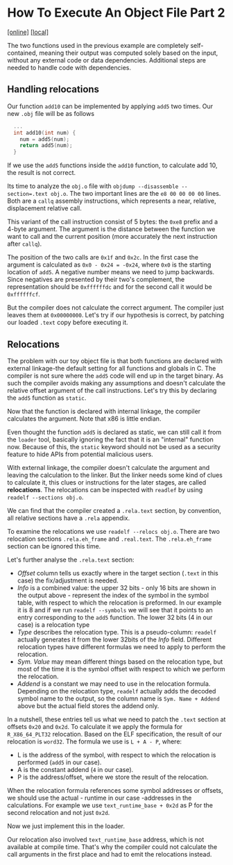 # How To Execute An Object File Part 2
[\[online\]](https://blog.cloudflare.com/how-to-execute-an-object-file-part-2)
[\[local\]](../local_archive/how-to-execute-an-object-file-part-2.html)

The two functions used in the previous example are completely self-contained, meaning their output was computed solely based on the input, without any external code or data dependencies. Additional steps are needed to handle code with dependencies.

## Handling relocations

Our function `add10` can be implemented by applying `add5` two times. Our new `.obj` file will be as follows

```C
  ...
  int add10(int num) {
    num = add5(num);
    return add5(num);
  }
```

If we use the `add5` functions inside the `add10` function, to calculate add 10, the result is not correct. 

Its time to analyze the `obj.o` file with `objdump --disassemble --section=.text obj.o`. The two important lines are the `e8 00 00 00 00` lines. Both are a `callq` assembly instructions, which represents a near, relative, displacement relative call.

This variant of the call instruction consist of 5 bytes: the `0xe8` prefix and a 4-byte argument. The argument is the distance between the function we want to call and the current position (more accurately the next instruction after `callq`).

The position of the two calls are `0x1f` and `0x2c`. In the first case the argument is calculated as `0x0 - 0x24 = -0x24`, where `0x0` is the starting location of `add5`. A negative number means we need to jump backwards. Since negatives are presented by their two's complement, the representation should be `0xffffffdc` and for the second call it would be `0xffffffcf`.

But the compiler does not calculate the correct argument. The compiler just leaves them at `0x00000000`. Let's try if our hypothesis is correct, by patching our loaded `.text` copy before executing it.

## Relocations

The problem with our toy object file is that both functions are declared with external linkage-the default setting for all functions and globals in C. The compiler is not sure where the `add5` code will end up in the target binary. As such the compiler avoids making any assumptions and doesn't calculate the relative offset argument of the call instructions. Let's try this by declaring the `add5` function as `static`.

Now that the function is declared with internal linkage, the compiler calculates the argument. Note that x86 is little endian.

Even thought the function `add5` is declared as static, we can still call it from the `loader` tool, basically ignoring the fact that it is an "internal" function now. Because of this, the `static` keyword should not be used as a security feature to hide APIs from potential malicious users.

With external linkage, the compiler doesn't calculate the argument and leaving the calculation to the linker. But the linker needs some kind of clues to calculate it, this clues or instructions for the later stages, are called **relocations**. The relocations can be inspected with `readlef` by using `readelf --sections obj.o`.

We can find that the compiler created a `.rela.text` section, by convention, all relative sections have a `.rela` appendix.

To examine the relocations we use `readelf --relocs obj.o`. There are two relocation sections `.rela.eh_frame` and `.real.text`. The `.rela.eh_frame` section can be ignored this time.

Let's further analyse the `.rela.text` section:

- *Offset* column tells us exactly where in the target section (`.text` in this case) the fix/adjustment is needed.
- *Info* is a combined value: the upper 32 bits - only 16 bits are shown in the output above - represent the index of the symbol in the symbol table, with respect to which the relocation is preformed. In our example it is 8 and if we run `readelf --symbols` we will see that it points to an entry corresponding to the `add5` function. The lower 32 bits (4 in our case) is a relocation type
- *Type* describes the relocation type. This is a pseudo-column: `readelf` actually generates it from the lower 32bits of the *Info* field. Different relocation types have different formulas we need to apply to perform the relocation.
- *Sym. Value* may mean different things based on the relocation type, but most of the time it is the symbol offset with respect to which we perform the relocation.
- *Addend* is a constant we may need to use in the relocation formula. Depending on the relocation type, `readelf` actually adds the decoded symbol name to the output, so the column name is `Sym. Name + Addend` above but the actual field stores the addend only.

In a nutshell, these entries tell us what we need to patch the `.text` section at offsets `0x20` and `0x2d`. To calculate it we apply the formula for `R_X86_64_PLT32` relocation. Based on the ELF specification, the result of our relocation is `word32`. The formula we use is `L + A - P`, where:

- L is the address of the symbol, with respect to which the relocation is performed (`add5` in our case).
- A is the constant addend (`4` in our case).
- P is the address/offset, where we store the result of the relocation.

When the relocation formula references some symbol addresses or offsets, we should use the actual - runtime in our case -addresses in the calculations. For example we use `text_runtime_base + 0x2d` as P for the second relocation and not just `0x2d`.

Now we just implement this in the loader.

Our relocation also involved `text_runtime_base` address, which is not available at compile time. That's why the compiler could not calculate the call arguments in the first place and had to emit the relocations instead.
